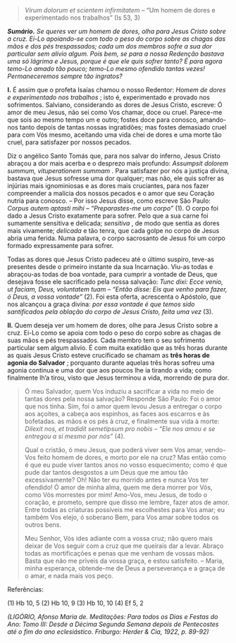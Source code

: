 > *Virum dolorum et scientem infirmitatem* – “Um homem de dores e experimentado nos trabalhos” (Is 53, 3)

***Sumário.** Se queres ver um homem de dores, olha para Jesus Cristo sobre a cruz. Ei-Lo apoiando-se com todo o peso do corpo sobre as chagas das mãos e dos pés trespassados; cada um dos membros sofre a sua dor particular sem alivio algum. Pois bem, se para a nossa Redenção bastava uma só lágrima e Jesus, porque é que ele quis sofrer tanto? É para agora temo-Lo amado tão pouco; temo-Lo mesmo ofendido tantas vezes! Permaneceremos sempre tão ingratos?*

**I.** É assim que o profeta Isaías chamou o nosso Redentor: *Homem de dores e experimentado nos trabalhos* ; isto é, experimentado e provado nos sofrimentos. Salviano, considerando as dores de Jesus Cristo, escreve: Ó amor de meu Jesus, não sei como Vos chamar, doce ou cruel. Parece-me que sois ao mesmo tempo um e outro; fostes doce para conosco, amando-nos tanto depois de tantas nossas ingratidões; mas fostes demasiado cruel para com Vós mesmo, aceitando uma vida chei de dores e uma morte tão cruel, para satisfazer por nossos pecados.

Diz o angélico Santo Tomás que, para nos salvar do inferno, Jesus Cristo abraçou a dor mais acerba e o desprezo mais profundo: *Assumpsit dolorem summum, vituperationem summam* . Para satisfazer por nós a justiça divina, bastava que Jesus sofresse uma dor qualquer; mas não, ele quis sofrer as injúrias mais ignominiosas e as dores mais cruciantes, para nos fazer compreender a malícia dos nossos pecados e o amor que seu Coração nutria para conosco. – Por isso Jesus disse, como escreve São Paulo: *Corpus autem aptasti mihi – “Preparastes-me um corpo”* (1). O corpo foi dado a Jesus Cristo exatamente para sofrer. Pelo que a sua carne foi sumamente sensitiva e delicada; *sensitiva* , de modo que sentia as dores mais vivamente; *delicada* e tão tenra, que cada golpe no corpo de Jesus abria uma ferida. Numa palavra, o corpo sacrosanto de Jesus foi um corpo formado expressamente para sofrer.

Todas as dores que Jesus Cristo padeceu até o último suspiro, teve-as presentes desde o primeiro instante da sua Incarnação. Viu-as todas e abraçou-as todas de boa vontade, para cumprir a vontade de Deus, que desejava fosse ele sacrificado pela nossa salvação: *Tunc dixi: Ecce venio, ut faciam, Deus, voluntatem tuam – “Então disse: Eis que venho para fazer, ó Deus, a vossa vontade”* (2). Foi esta oferta, acrescenta o Apóstolo, que nos alcançou a graça divina: *por essa vontade é que temos sido santificados pela oblação do corpo de Jesus Cristo, feita uma vez* (3).

**II.** Quem deseja ver um homem de dores, olhe para Jesus Cristo sobre a cruz. Ei-Lo como se apoia com todo o peso do corpo sobre as chagas de suas mãos e pés trespassados. Cada membro tem o seu sofrimento particular sem algum alivio. É com muita exatidão que as três horas durante as quais Jesus Cristo esteve crucificado se chamam as **três horas de agonia do Salvador** ; porquanto durante aquelas três horas sofreu uma agonia continua e uma dor que aos poucos lhe ia tirando a vida; como finalmente lh’a tirou, visto que Jesus terminou a vida, morrendo de pura dor.

> Ó meu Salvador, quem Vos induziu a sacrificar a vida no meio de tantas dores pela nossa salvação? Responde São Paulo: Foi o amor que nos tinha. Sim, foi o amor quem levou Jesus a entregar o corpo aos açoites, a cabeça aos espinhos, as faces aos escarros e às bofetadas. as mãos e os pés à cruz, e finalmente sua vida à morte: *Dilexit nos, et tradidit semetipsum pro nobis – “Ele nos amou e se entregou a si mesmo por nós”* (4).
>
> Qual o cristão, ó meu Jesus, que poderá viver sem Vos amar, vendo-Vos feito homem de dores, e morto por ele na cruz? Mas então como é que eu pude viver tantos anos no vosso esquecimento; como é que pude dar tantos desgostos a um Deus que me amou tão excessivamente? Oh! Não ter eu morrido antes e nunca Vos ter ofendido! Ó amor de minha alma, quem me dera morrer por Vós, como Vós morrestes por mim! Amo-Vos, meu Jesus, de todo o coração, e prometo, sempre que disso me lembre, fazer atos de amor. Entre todas as criaturas possíveis me escolhestes para Vos amar; eu também Vos elejo, ó soberano Bem, para Vos amar sobre todos os outros bens.
>
> Meu Senhor, Vós ides adiante com a vossa cruz; não quero mais deixar de Vos seguir com a cruz que me queirais dar a levar. Abraço todas as mortificações e penas que me venham de vossas mãos. Basta que não me priveis da vossa graça, e estou satisfeito. – Maria, minha esperança, obtende-me de Deus a perseverança e a graça de o amar, e nada mais vos peço.

Referências:

\(1\) Hb 10, 5 (2) Hb 10, 9 (3) Hb 10, 10 (4) Ef 5, 2

*(LIGÓRIO, Afonso Maria de. Meditações: Para todos os Dias e Festas do Ano: Tomo III: Desde a Décima Segunda Semana depois de Pentecostes até o fim do ano eclesiástico. Friburgo: Herder & Cia, 1922, p. 89-92)*
